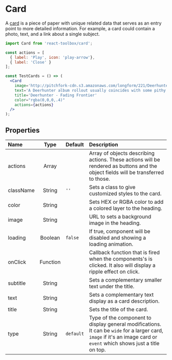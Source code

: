 # Card

A [card](https://www.google.com/design/spec/components/cards.html) is a piece of paper with unique related data that serves as an entry point to more detailed information. For example, a card could contain a photo, text, and a link about a single subject.

<!-- example -->
```jsx
import Card from 'react-toolbox/card';

const actions = [
  { label: 'Play', icon: 'play-arrow'},
  { label: 'Close' }
];

const TestCards = () => (
  <Card
    image='http://pitchfork-cdn.s3.amazonaws.com/longform/221/Deerhunter-Fading-Frontier640.jpg'
    text='A Deerhunter album rollout usually coincides with some pithy and provocative statements from Bradford Cox on pop culture...'
    title='Deerhunter - Fading Frontier'
    color="rgba(0,0,0,.4)"
    actions={actions}
  />
);
```

## Properties

| Name              | Type          | Default         | Description|
|:-                 |:-:            | :-              |:-|
| actions       | Array        |               | Array of objects describing actions. These actions will be rendered as buttons and the object fields will be transferred to those.|
| className     | String        |     `''`            | Sets a class to give customized styles to the card.|
| color         | String        |                 | Sets HEX or RGBA color to add a colored layer to the heading.|
| image         | String        |                 | URL to sets a background image in the heading.|
| loading       | Boolean       | `false`                | If true, component will be disabled and showing a loading animation.|
| onClick       | Function      |                 | Callback function that is fired when the components's is clicked. It also will display a ripple effect on click. |
| subtitle      | String        |                 | Sets a complementary smaller text under the title.|
| text          | String        |                 | Sets a complementary text display as a card description.|
| title         | String        |           | Sets the title of the card.|
| type          | String        | `default`          | Type of the component to display general modifications. It can be `wide` for a larger card, `image` if it's an image card or `event` which shows just a title on top. |
